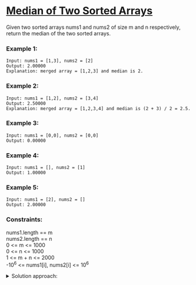 # [Median of Two Sorted Arrays](https://leetcode.com/problems/median-of-two-sorted-arrays/)

Given two sorted arrays nums1 and nums2 of size m and n respectively, return the median of the two sorted arrays.

 

### Example 1:

    Input: nums1 = [1,3], nums2 = [2]  
    Output: 2.00000  
    Explanation: merged array = [1,2,3] and median is 2.

### Example 2:

    Input: nums1 = [1,2], nums2 = [3,4]  
    Output: 2.50000  
    Explanation: merged array = [1,2,3,4] and median is (2 + 3) / 2 = 2.5.

### Example 3:

    Input: nums1 = [0,0], nums2 = [0,0]  
    Output: 0.00000

### Example 4:

    Input: nums1 = [], nums2 = [1]  
    Output: 1.00000

### Example 5:

    Input: nums1 = [2], nums2 = []  
    Output: 2.00000

 

### Constraints:

   nums1.length == m  
    nums2.length == n  
    0 <= m <= 1000  
    0 <= n <= 1000  
    1 <= m + n <= 2000  
    -10<sup>6</sup> <= nums1[i], nums2[i] <= 10<sup>6</sup>

<details>
<summary>Solution approach:</summary>
To get the median of the two combined lists, we want the middle value in the length of the two lists, so the (m+n)/2 value. For this, iterate over the lists from the beginning 
  comparing the values and updating indices accordingly, as if we were moving along the combined sorted list until reaching the middle point. Some things to consider is that one 
  list might reach the end before the other, or that the combined list has even length and the median is thus the average of the two middle values.
</details>
